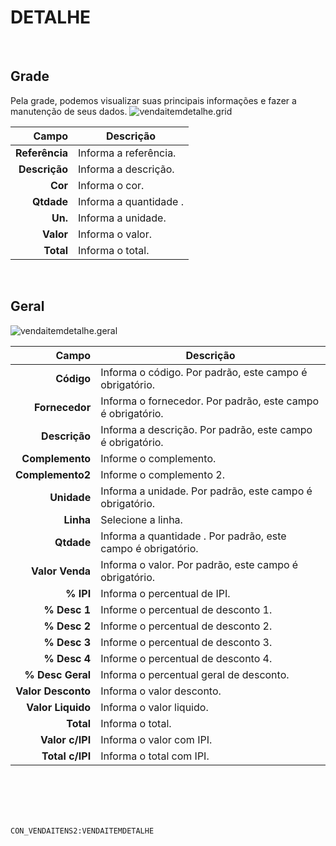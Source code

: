 # DETALHE
<br>

## Grade
Pela grade, podemos visualizar suas principais informações e fazer a manutenção de seus dados.
![vendaitemdetalhe.grid](https://raw.githubusercontent.com/netforcews/docs-siscom/master/geral/imagens/vendaitemdetalhe.grid.png)

Campo | Descrição
--:|---
**Referência** | Informa a referência.
**Descrição** | Informa a descrição.
**Cor** | Informa o cor.
**Qtdade** | Informa a quantidade .
**Un.** | Informa a unidade.
**Valor** | Informa o valor.
**Total** | Informa o total.
<br>

## Geral
![vendaitemdetalhe.geral](https://raw.githubusercontent.com/netforcews/docs-siscom/master/geral/imagens/vendaitemdetalhe.geral.png)

Campo | Descrição
--:|---
**Código** | Informa o código. Por padrão, este campo é obrigatório.
**Fornecedor** | Informa o fornecedor. Por padrão, este campo é obrigatório.
**Descrição** | Informa a descrição. Por padrão, este campo é obrigatório.
**Complemento** | Informe o complemento.
**Complemento2** | Informe o complemento 2.
**Unidade** | Informa a unidade. Por padrão, este campo é obrigatório.
**Linha** | Selecione a linha.
**Qtdade** | Informa a quantidade . Por padrão, este campo é obrigatório.
**Valor Venda** | Informa o valor. Por padrão, este campo é obrigatório.
**% IPI** | Informa o percentual de IPI.
**% Desc 1** | Informe o percentual de desconto 1.
**% Desc 2** | Informe o percentual de desconto 2.
**% Desc 3** | Informe o percentual de desconto 3.
**% Desc 4** | Informe o percentual de desconto 4.
**% Desc Geral** | Informa o percentual geral de desconto.
**Valor Desconto** | Informa o valor desconto.
**Valor Liquido** | Informa o valor liquido.
**Total** | Informa o total.
**Valor c/IPI** | Informa o valor com IPI.
**Total c/IPI** | Informa o total com IPI.
<br>
<br>
<br>
<br>

```CON_VENDAITENS2:VENDAITEMDETALHE```
